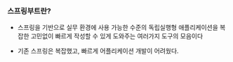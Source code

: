 
### 스프링부트란?

- 스프링을 기반으로 실무 환경에 사용 가능한 수준의 독립실행형 애플리케이션을 복잡한 고민없이 빠르게 작성할 수 있게 도와주는 여러가지 도구의 모음이다

- 기존 스프링은 복잡했고, 빠르게 어플리케이션 개발이 어려웠다. 